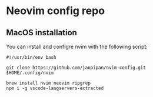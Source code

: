 # Neovim config repo

## MacOS installation

You can install and configre nvim with the following script:

```
#!/usr/bin/env bash

git clone https://github.com/janpipan/nvim-config.git $HOME/.config/nvim

brew install nvim neovim ripgrep
npm i -g vscode-langservers-extracted
```

